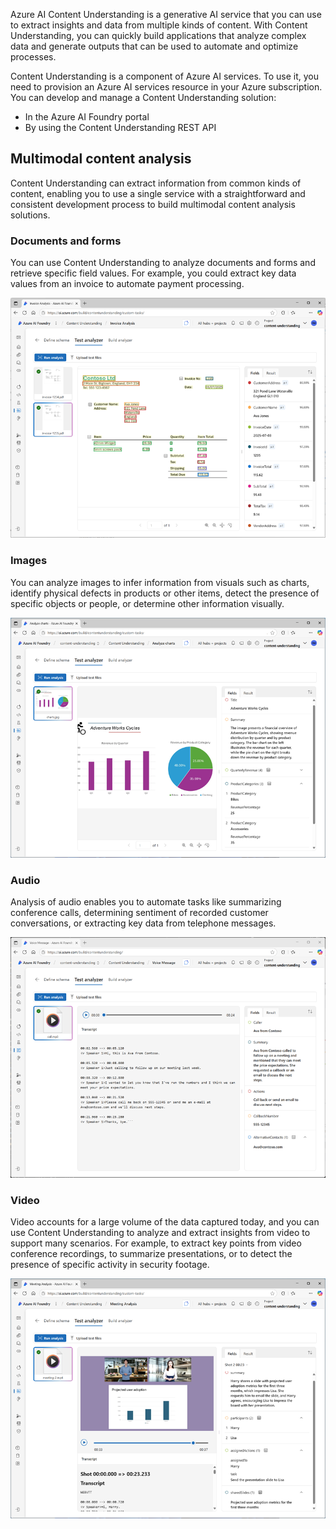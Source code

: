 Azure AI Content Understanding is a generative AI service that you can use to extract insights and data from multiple kinds of content. With Content Understanding, you can quickly build applications that analyze complex data and generate outputs that can be used to automate and optimize processes.

Content Understanding is a component of Azure AI services. To use it, you need to provision an Azure AI services resource in your Azure subscription. You can develop and manage a Content Understanding solution:

- In the Azure AI Foundry portal
- By using the Content Understanding REST API

## Multimodal content analysis

Content Understanding can extract information from common kinds of content, enabling you to use a single service with a straightforward and consistent development process to build multimodal content analysis solutions. 

### Documents and forms

You can use Content Understanding to analyze documents and forms and retrieve specific field values. For example, you could extract key data values from an invoice to automate payment processing.

![Screenshot of an invoice being analyzed by Content Understanding.](../media/document-analysis.png)

### Images

You can analyze images to infer information from visuals such as charts, identify physical defects in products or other items, detect the presence of specific objects or people, or determine other information visually.

![Screenshot of an image being analyzed by Content Understanding.](../media/image-analysis.png)

### Audio

Analysis of audio enables you to automate tasks like summarizing conference calls, determining sentiment of recorded customer conversations, or extracting key data from telephone messages.

![Screenshot of an audio file being analyzed by Content Understanding.](../media/audio-analysis.png)

### Video

Video accounts for a large volume of the data captured today, and you can use Content Understanding to analyze and extract insights from video to support many scenarios. For example, to extract key points from video conference recordings, to summarize presentations, or to detect the presence of specific activity in security footage.

![Screenshot of an video file being analyzed by Content Understanding.](../media/video-analysis.png)
